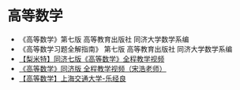 # 高等数学

- 《高等数学》第七版 高等教育出版社 同济大学数学系编
- 《高等数学习题全解指南》 第七版 高等教育出版社 同济大学数学系编
- [【梨米特】同济七版《高等数学》全程教学视频](https://www.bilibili.com/video/BV1864y1T7Ks)
- [《高等数学》同济版 全程教学视频（宋浩老师）](https://www.bilibili.com/video/BV1Eb411u7Fw)
- [【高等数学】上海交通大学-乐经良](https://www.bilibili.com/video/BV1EW411H7Vj)